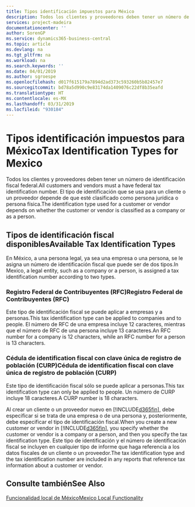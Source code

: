 ```yaml
---
title: Tipos identificación impuestos para México
description: Todos los clientes y proveedores deben tener un número de identificación fiscal federal. El tipo de identificación que se usa para un cliente o un proveedor depende de que esté clasificado como persona jurídica o persona física.
services: project-madeira
documentationcenter: ''
author: SorenGP
ms.service: dynamics365-business-central
ms.topic: article
ms.devlang: na
ms.tgt_pltfrm: na
ms.workload: na
ms.search.keywords: ''
ms.date: 04/01/2019
ms.author: sgroespe
ms.openlocfilehash: d017f615179a7894d2ad373c593260b5b82457e7
ms.sourcegitcommit: bd78a5d990c9e83174da1409076c22df8b35eafd
ms.translationtype: HT
ms.contentlocale: es-MX
ms.lasthandoff: 03/31/2019
ms.locfileid: "930184"
---
```

# <a name="tax-identification-types-for-mexico"></a><span data-ttu-id="98b1f-104">Tipos identificación impuestos para México</span><span class="sxs-lookup"><span data-stu-id="98b1f-104">Tax Identification Types for Mexico</span></span>
<span data-ttu-id="98b1f-105">Todos los clientes y proveedores deben tener un número de identificación fiscal federal.</span><span class="sxs-lookup"><span data-stu-id="98b1f-105">All customers and vendors must a have federal tax identification number.</span></span> <span data-ttu-id="98b1f-106">El tipo de identificación que se usa para un cliente o un proveedor depende de que esté clasificado como persona jurídica o persona física.</span><span class="sxs-lookup"><span data-stu-id="98b1f-106">The identification type used for a customer or vendor depends on whether the customer or vendor is classified as a company or as a person.</span></span>  

## <a name="available-tax-identification-types"></a><span data-ttu-id="98b1f-107">Tipos de identificación fiscal disponibles</span><span class="sxs-lookup"><span data-stu-id="98b1f-107">Available Tax Identification Types</span></span>  
<span data-ttu-id="98b1f-108">En México, a una persona legal, ya sea una empresa o una persona, se le asigna un número de identificación fiscal que puede ser de dos tipos.</span><span class="sxs-lookup"><span data-stu-id="98b1f-108">In Mexico, a legal entity, such as a company or a person, is assigned a tax identification number according to two types.</span></span>  

### <a name="registro-federal-de-contribuyentes-rfc"></a><span data-ttu-id="98b1f-109">Registro Federal de Contribuyentes (RFC)</span><span class="sxs-lookup"><span data-stu-id="98b1f-109">Registro Federal de Contribuyentes (RFC)</span></span>  

<span data-ttu-id="98b1f-110">Este tipo de identificación fiscal se puede aplicar a empresas y a personas.</span><span class="sxs-lookup"><span data-stu-id="98b1f-110">This tax identification type can be applied to companies and to people.</span></span> <span data-ttu-id="98b1f-111">El número de RFC de una empresa incluye 12 caracteres, mientras que el número de RFC de una persona incluye 13 caracteres.</span><span class="sxs-lookup"><span data-stu-id="98b1f-111">An RFC number for a company is 12 characters, while an RFC number for a person is 13 characters.</span></span>  

### <a name="cdula-de-identification-fiscal-con-clave-nica-de-registro-de-poblacin-curp"></a><span data-ttu-id="98b1f-112">Cédula de identification fiscal con clave única de registro de población (CURP)</span><span class="sxs-lookup"><span data-stu-id="98b1f-112">Cédula de identification fiscal con clave única de registro de población (CURP)</span></span>  
<span data-ttu-id="98b1f-113">Este tipo de identificación fiscal sólo se puede aplicar a personas.</span><span class="sxs-lookup"><span data-stu-id="98b1f-113">This tax identification type can only be applied to people.</span></span> <span data-ttu-id="98b1f-114">Un número de CURP incluye 18 caracteres.</span><span class="sxs-lookup"><span data-stu-id="98b1f-114">A CURP number is 18 characters.</span></span>  

<span data-ttu-id="98b1f-115">Al crear un cliente o un proveedor nuevo en [!INCLUDE[d365fin](../../includes/d365fin_md.md)], debe especificar si se trata de una empresa o de una persona y, posteriormente, debe especificar el tipo de identificación fiscal.</span><span class="sxs-lookup"><span data-stu-id="98b1f-115">When you create a new customer or vendor in [!INCLUDE[d365fin](../../includes/d365fin_md.md)], you specify whether the customer or vendor is a company or a person, and then you specify the tax identification type.</span></span> <span data-ttu-id="98b1f-116">Este tipo de identificación y el número de identificación fiscal se incluyen en cualquier tipo de informe que haga referencia a los datos fiscales de un cliente o un proveedor.</span><span class="sxs-lookup"><span data-stu-id="98b1f-116">The tax identification type and the tax identification number are included in any reports that reference tax information about a customer or vendor.</span></span>  

## <a name="see-also"></a><span data-ttu-id="98b1f-117">Consulte también</span><span class="sxs-lookup"><span data-stu-id="98b1f-117">See Also</span></span>  
 [<span data-ttu-id="98b1f-118">Funcionalidad local de México</span><span class="sxs-lookup"><span data-stu-id="98b1f-118">Mexico Local Functionality</span></span>](mexico-local-functionality.md)
